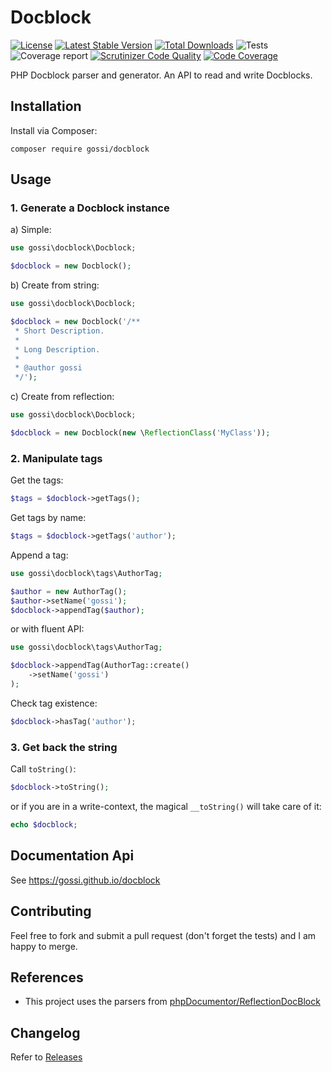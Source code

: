 # Docblock

[![License](https://img.shields.io/github/license/gossi/docblock.svg?style=flat-square)](https://packagist.org/packages/gossi/docblock)
[![Latest Stable Version](https://img.shields.io/packagist/v/gossi/docblock.svg?style=flat-square)](https://packagist.org/packages/gossi/docblock)
[![Total Downloads](https://img.shields.io/packagist/dt/gossi/docblock.svg?style=flat-square&colorB=007ec6)](https://packagist.org/packages/gossi/docblock)
![Tests](https://github.com/gossi/docblock/workflows/Docblock%20Test%20Suite/badge.svg)
![Coverage report](https://github.com/phootwork/phootwork/workflows/Coverage/badge.svg)
[![Scrutinizer Code Quality](https://img.shields.io/scrutinizer/g/gossi/docblock.svg?style=flat-square)](https://scrutinizer-ci.com/g/gossi/docblock)
[![Code Coverage](https://img.shields.io/scrutinizer/coverage/g/gossi/docblock.svg?style=flat-square)](https://scrutinizer-ci.com/g/gossi/docblock)

PHP Docblock parser and generator. An API to read and write Docblocks.

## Installation

Install via Composer:

```
composer require gossi/docblock
```

## Usage

### 1. Generate a Docblock instance

a) Simple:

```php
use gossi\docblock\Docblock;

$docblock = new Docblock();
```

b) Create from string:

```php
use gossi\docblock\Docblock;

$docblock = new Docblock('/**
 * Short Description.
 *
 * Long Description.
 *
 * @author gossi
 */');
```

c) Create from reflection:

```php
use gossi\docblock\Docblock;

$docblock = new Docblock(new \ReflectionClass('MyClass'));
```

### 2. Manipulate tags

Get the tags:

```php
$tags = $docblock->getTags();
```

Get tags by name:

```php
$tags = $docblock->getTags('author');
```

Append a tag:

```php
use gossi\docblock\tags\AuthorTag;

$author = new AuthorTag();
$author->setName('gossi');
$docblock->appendTag($author);
```

or with fluent API:

```php
use gossi\docblock\tags\AuthorTag;

$docblock->appendTag(AuthorTag::create()
	->setName('gossi')
);
```

Check tag existence:

```php
$docblock->hasTag('author');
```

### 3. Get back the string

Call `toString()`:

```php
$docblock->toString();
```

or if you are in a write-context, the magical `__toString()` will take care of it:

```php
echo $docblock;
```

## Documentation Api

See https://gossi.github.io/docblock

## Contributing

Feel free to fork and submit a pull request (don't forget the tests) and I am happy to merge.

## References

- This project uses the parsers from [phpDocumentor/ReflectionDocBlock](https://github.com/phpDocumentor/ReflectionDocBlock)

## Changelog

Refer to [Releases](https://github.com/gossi/docblock/releases)